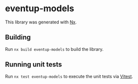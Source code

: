 # eventup-models

This library was generated with [Nx](https://nx.dev).

## Building

Run `nx build eventup-models` to build the library.

## Running unit tests

Run `nx test eventup-models` to execute the unit tests via [Vitest](https://vitest.dev/).

